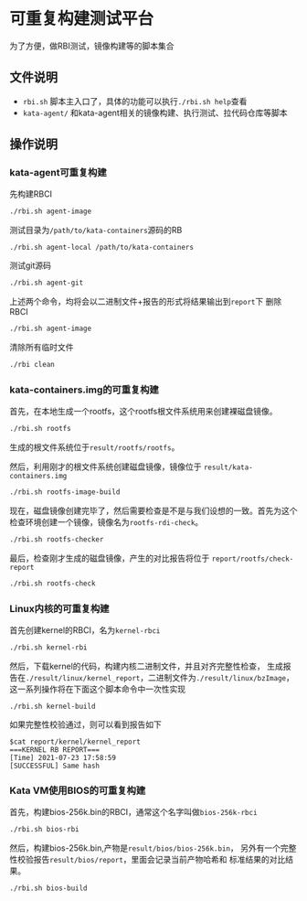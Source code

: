# 可重复构建测试平台
为了方便，做RBI测试，镜像构建等的脚本集合
## 文件说明
*   `rbi.sh` 脚本主入口了，具体的功能可以执行`./rbi.sh help`查看
*   `kata-agent/` 和kata-agent相关的镜像构建、执行测试、拉代码仓库等脚本  

## 操作说明
### kata-agent可重复构建
先构建RBCI
```bash
./rbi.sh agent-image
```
测试目录为`/path/to/kata-containers`源码的RB
```
./rbi.sh agent-local /path/to/kata-containers
```
测试git源码
```bash
./rbi.sh agent-git
```
上述两个命令，均将会以二进制文件+报告的形式将结果输出到`report`下
删除RBCI
```bash
./rbi.sh agent-image
```
清除所有临时文件
```bash
./rbi clean
```

### kata-containers.img的可重复构建
首先，在本地生成一个rootfs，这个rootfs根文件系统用来创建裸磁盘镜像。
```bash
./rbi.sh rootfs
```

生成的根文件系统位于`result/rootfs/rootfs`。

然后，利用刚才的根文件系统创建磁盘镜像，镜像位于
`result/kata-containers.img`
```bash
./rbi.sh rootfs-image-build
```

现在，磁盘镜像创建完毕了，然后需要检查是不是与我们设想的一致。首先为这个检查环境创建一个镜像，镜像名为`rootfs-rdi-check`。
```bash
./rbi.sh rootfs-checker
```

最后，检查刚才生成的磁盘镜像，产生的对比报告将位于
`report/rootfs/check-report`
```bash
./rbi.sh rootfs-check
```

### Linux内核的可重复构建

首先创建kernel的RBCI，名为`kernel-rbci`
```bash
./rbi.sh kernel-rbi
```

然后，下载kernel的代码，构建内核二进制文件，并且对齐完整性检查，
生成报告在`./result/linux/kernel_report`，二进制文件为`./result/linux/bzImage`，
这一系列操作将在下面这个脚本命令中一次性实现

```
./rbi.sh kernel-build
```

如果完整性校验通过，则可以看到报告如下
```plaintext
$cat report/kernel/kernel_report 
===KERNEL RB REPORT===
[Time] 2021-07-23 17:58:59
[SUCCESSFUL] Same hash
```

### Kata VM使用BIOS的可重复构建
首先，构建bios-256k.bin的RBCI，通常这个名字叫做`bios-256k-rbci`
```bash
./rbi.sh bios-rbi
```

然后，构建bios-256k.bin,产物是`result/bios/bios-256k.bin`，
另外有一个完整性校验报告`result/bios/report`，里面会记录当前产物哈希和
标准结果的对比结果。

```bash
./rbi.sh bios-build
```